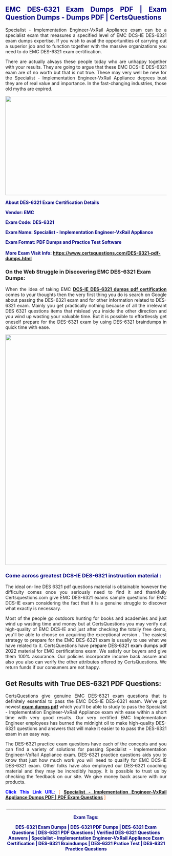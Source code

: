 <h2 style="text-align: justify;"><span style="color: #000080;">EMC DES-6321 Exam Dumps PDF | Exam Question Dumps - Dumps PDF | CertsQuestions</span></h2>
<p style="text-align: justify;">Specialist - Implementation Engineer-VxRail Appliance exam can be a specialist exam that measures a specified level of EMC DCS-IE DES-6321 exam dumps expertise. If you wish to avail the opportunities of carrying out a superior job and to function together with the massive organizations you need to do EMC DES-6321 exam certification.</p>
<p style="text-align: justify;">There are actually always these people today who are unhappy together with your results. They are going to argue that these EMC DCS-IE DES-6321 exam are of no worth but that is not true. These may very well be new for the Specialist - Implementation Engineer-VxRail Appliance degrees bust they are of real value and importance. In the fast-changing industries, those old myths are expired.</p>
<p><img style="display: block; margin-left: auto; margin-right: auto;" src="https://i.imgur.com/eaP4ae9.png" width="840" height="310" /></p>
<p><span style="color: #000080;"><strong>About DES-6321 Exam Certification Details</strong></span></p>
<p><span style="color: #000080;"><strong>Vendor: EMC<br /></strong></span></p>
<p><span style="color: #000080;"><strong>Exam Code: DES-6321</strong></span></p>
<p><span style="color: #000080;"><strong>Exam Name: Specialist - Implementation Engineer-VxRail Appliance</strong></span></p>
<p><span style="color: #000080;"><strong>Exam Format: PDF Dumps and Practice Test Software<br /><br />More Exam Visit Info: <span style="color: #ff6600;"><a href="https://www.certsquestions.com/DES-6321-pdf-dumps.html">https://www.certsquestions.com/DES-6321-pdf-dumps.html</a></span></strong></span></p>
<h3>On the Web Struggle in Discovering EMC DES-6321 Exam Dumps:</h3>
<p style="text-align: justify;">When the idea of taking EMC <a href="https://www.certsquestions.com/DES-6321-pdf-dumps.html"><strong>DCS-IE DES-6321 dumps pdf certification</strong></a> comes to your thoughts then the very first thing you do is search on Google about passing the DES-6321 exam and for other information related to DES-6321 exam. Mainly you get practically nothing because of all the irrelevant DES 6321 questions items that mislead you inside the other direction and you wind up wasting your valuable time. But it is possible to effortlessly get oneself prepare for the DES-6321 exam by using DES-6321 braindumps in quick time with ease.</p>
<p><a href="https://www.certsquestions.com/DES-6321-pdf-dumps.html"><img style="display: block; margin-left: auto; margin-right: auto;" src="https://i.imgur.com/pxhoKQ2.png" width="720" /></a></p>
<h3><span style="color: #000080;">Come across greatest DCS-IE DES-6321 instruction material :</span></h3>
<p style="text-align: justify;">The ideal on-line DES 6321 pdf questions material is obtainable however the difficulty comes once you seriously need to find it and thankfully Certsquestions.com give EMC DES-6321 exams sample questions for EMC DCS-IE exam considering the fact that it is a genuine struggle to discover what exactly is necessary.</p>
<p style="text-align: justify;">Most of the people go outdoors hunting for books and academies and just wind up wasting time and money but at CertsQuestions you may verify out high-quality of EMC DCS-IE and just after checking the totally free demo, you'll be able to choose on acquiring the exceptional version . The easiest strategy to prepare for the EMC DES-6321 exam is usually to use what we have related to it. CertsQuestions have <span style="color: #000000;">prepare DES-6321 exam dumps pdf 2022</span> material for EMC certifications exam. We satisfy our buyers and give them 100% assurance. Our policies incorporate income back assure and also you also can verify the other attributes offered by CertsQuestions. We return funds if our consumers are not happy.</p>
<h2>Get Results with True DES-6321 PDF Questions:</h2>
<p style="text-align: justify;">CertsQuestions give genuine EMC DES-6321 exam questions that is definitely essential to pass the EMC DCS-IE DES-6321 exam. We've got newest<strong>&nbsp;<a href="https://www.certsquestions.com/">exam dumps pdf</a></strong>&nbsp;which you'll be able to study to pass the Specialist - Implementation Engineer-VxRail Appliance exam with ease within a short time with very good results. Our very certified EMC Implementation Engineer employees has burned the midnight oil to make high-quality DES-6321 questions and answers that will make it easier to to pass the DES-6321 exam in an easy way.</p>
<p style="text-align: justify;">The DES-6321 practice exam questions have each of the concepts and you can find a variety of solutions for passing Specialist - Implementation Engineer-VxRail Appliance exam. DES-6321 practice questions aids you to know that just how much work you will need to qualify for EMC DCS-IE DES-6321 exam. Other folks have also employed our DES-6321 coaching material and they may be incredibly happy. It is possible to trust us by checking the feedback on our site. We give money back assure with our products.</p>
<p style="text-align: justify;"><span style="color: #0000ff;"><strong>Click This Link URL</strong>:</span> <span style="color: #ff6600;">[ <strong><a href="https://www.certsquestions.com/emc-implementation-engineer-certification.html">Specialist - Implementation Engineer-VxRail Appliance Dumps PDF | PDF Exam Questions</a></strong> ]</span></p>
<p style="text-align: center;">______________________________________________________________________________</p>
<p style="text-align: center;"><span style="color: #000080;"><strong>Exam Tags:</strong></span></p>
<p style="text-align: center;"><span style="color: #000080;"><strong>DES-6321 Exam Dumps | DES-6321 PDF Dumps | DES-6321 Exam Questions | DES-6321 PDF Questions | Verified DES-6321 Questions Answers | Specialist - Implementation Engineer-VxRail Appliance Exam Certification | DES-6321 Braindumps | DES-6321 Pratice Test | DES-6321 Practice Questions</strong></span></p>
